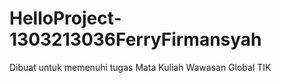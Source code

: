 # HelloProject-1303213036FerryFirmansyah
Dibuat untuk memenuhi tugas Mata Kuliah Wawasan Global TIK
